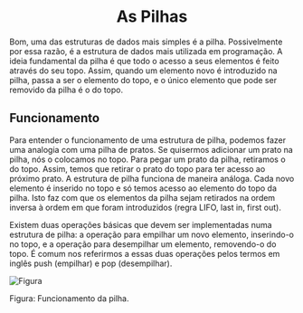<h1  align="center"> As Pilhas</h1>
<p>
Bom, uma das estruturas de dados mais simples é a pilha. Possivelmente por essa razão, é a estrutura de dados mais utilizada em programação. A ideia fundamental da pilha é que todo o acesso a seus elementos é feito através do seu  topo. Assim, quando um elemento novo é introduzido na pilha, passa a ser o elemento do topo, e o único elemento que pode ser removido da pilha é o do topo.
</p>

## Funcionamento 

Para entender o funcionamento de uma estrutura de pilha, podemos fazer uma analogia com uma pilha de pratos. Se quisermos adicionar um prato na pilha, nós o colocamos no topo. Para pegar um prato da pilha, retiramos o do topo. Assim, temos que retirar o prato do topo para ter acesso ao próximo prato. A estrutura de pilha funciona de maneira análoga. Cada novo elemento é inserido no topo e só temos acesso ao elemento do topo da pilha. Isto faz com que os elementos da pilha sejam retirados na ordem inversa à ordem em que foram introduzidos (regra  LIFO,  last in,  first out).

Existem duas operações básicas que devem ser implementadas numa estrutura de pilha: a operação para empilhar um novo elemento, inserindo-o no topo, e a operação para desempilhar um elemento, removendo-o do topo. É comum nos referirmos a essas duas operações pelos termos em inglês  push (empilhar) e  pop  (desempilhar).

![Figura](https://jigsaw.minhabiblioteca.com.br/books/9788595156654/epub/OEBPS/Images/fig15-1.jpg)

Figura: Funcionamento da pilha.
